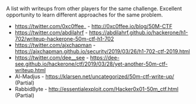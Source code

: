 A list with writeups from other players for the same challenge. Excellent opportunity to learn different approaches for the same problem.

- https://twitter.com/0xc0ffee_ - http://0xc0ffee.io/blog/50M-CTF
- https://twitter.com/abdilahrf - https://abdilahrf.github.io/hackerone/h1-702/writeup-hackerone-50m-ctf-h1-702
- https://twitter.com/ajxchapman - https://ajxchapman.github.io/security/2019/03/26/h1-702-ctf-2019.html
- https://twitter.com/dee__see - https://dee-see.github.io/hackerone/ctf/2019/03/28/yet-another-50m-ctf-writeup.html
- Al-Madjus - https://klarsen.net/uncategorized/50m-ctf-write-up/ (Partial)
- RabbidByte - http://essentialexploit.com/Hacker0x01-50m_ctf.html (Partial)
